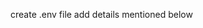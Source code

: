 create .env file 
add details mentioned below
<!-- 
MYDB_CONNECTION=
OPENAI_API_KEY
JWT_SECRET
CLOUDINARY_CLOUD_NAME
CLOUDINARY_API_KEY
CLOUDINARY_API_SECRET
EMAIL_USER
EMAIL_PASSWORD -->
